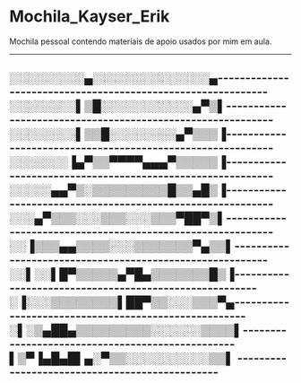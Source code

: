 # Mochila_Kayser_Erik

Mochila pessoal contendo materiais de apoio usados por mim em aula.

-----------------------------------------------------------------------------------------------------------------------------------------------------------------------------------


░░░░░░░░░▄░░░░░░░░░░░░░░▄------------------------------------------------------------
░░░░░░░░▌▒█░░░░░░░░░░░▄▀▒▌-----------------------------------------------------------
░░░░░░░░▌▒▒█░░░░░░░░▄▀▒▒▒▐-----------------------------------------------------------
░░░░░░░▐▄▀▒▒▀▀▀▀▄▄▄▀▒▒▒▒▒▐-----------------------------------------------------------
░░░░░▄▄▀▒░▒▒▒▒▒▒▒▒▒█▒▒▄█▒▐-----------------------------------------------------------
░░░▄▀▒▒▒░░░▒▒▒░░░▒▒▒▀██▀▒▌-----------------------------------------------------------
░░▐▒▒▒▄▄▒▒▒▒░░░▒▒▒▒▒▒▒▀▄▒▒▌---------------------------------------------------------
░░▌░░▌█▀▒▒▒▒▒▄▀█▄▒▒▒▒▒▒▒█▒▐-------------------------------------------------------
░▐░░░▒▒▒▒▒▒▒▒▌██▀▒▒░░░▒▒▒▀▄-----------------------------------------------------
░▌░▒▄██▄▒▒▒▒▒▒▒▒▒░░░░░░▒▒▒▒▌-------------------------------------------------
▌▒▀▐▄█▄█▌▄░▀▒▒░░░░░░░░░░▒▒▌ -----------------------------------------------
-------------------------------------------------------------------------------------
